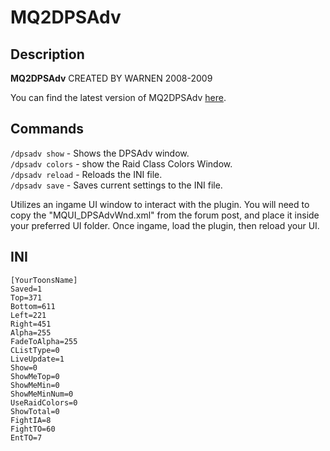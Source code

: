 # MQ2DPSAdv

## Description

**MQ2DPSAdv** CREATED BY WARNEN 2008-2009

You can find the latest version of MQ2DPSAdv [here](https://macroquest.org/phpBB3/viewtopic.php?f=50&t=16340&hilit=MQ2DPSAdv).

## Commands
`/dpsadv show` - Shows the DPSAdv window.<br>
`/dpsadv colors` - show the Raid Class Colors Window.<br>
`/dpsadv reload` - Reloads the INI file.<br>
`/dpsadv save` - Saves current settings to the INI file.<br>

Utilizes an ingame UI window to interact with the plugin. You will need to copy the "MQUI\_DPSAdvWnd.xml" from the forum post, and place it inside your preferred UI folder. Once ingame, load the plugin, then reload your UI.

## INI

`[YourToonsName]`<br>
`Saved=1`<br>
`Top=371`<br>
`Bottom=611`<br>
`Left=221`<br>
`Right=451`<br>
`Alpha=255`<br>
`FadeToAlpha=255`<br>
`CListType=0`<br>
`LiveUpdate=1`<br>
`Show=0`<br>
`ShowMeTop=0`<br>
`ShowMeMin=0`<br>
`ShowMeMinNum=0`<br>
`UseRaidColors=0`<br>
`ShowTotal=0`<br>
`FightIA=8`<br>
`FightTO=60`<br>
`EntTO=7`<br>
